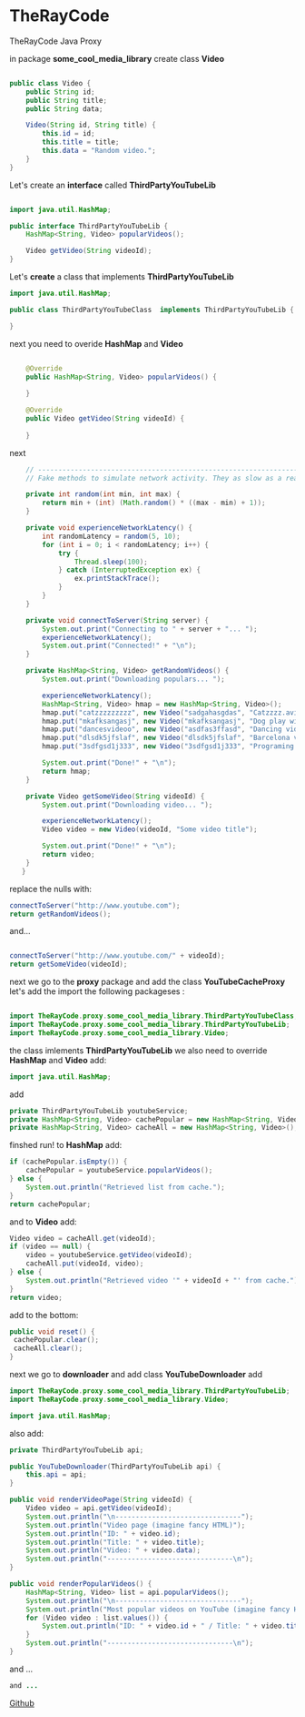 # TheRayCode
TheRayCode Java Proxy

in package **some_cool_media_library** create class **Video** 

```java

public class Video {
    public String id;
    public String title;
    public String data;

    Video(String id, String title) {
        this.id = id;
        this.title = title;
        this.data = "Random video.";
    }
}
```

Let's create an **interface** called **ThirdPartyYouTubeLib**

```java

import java.util.HashMap;

public interface ThirdPartyYouTubeLib {
    HashMap<String, Video> popularVideos();

    Video getVideo(String videoId);
}

```

Let's **create** a class that implements **ThirdPartyYouTubeLib**

```java
import java.util.HashMap;

public class ThirdPartyYouTubeClass  implements ThirdPartyYouTubeLib { 

}
```
next you need to overide **HashMap** and **Video**

```java

    @Override
    public HashMap<String, Video> popularVideos() {
        
    }

    @Override
    public Video getVideo(String videoId) {
        
    }
```
next

```java
    // -----------------------------------------------------------------------
    // Fake methods to simulate network activity. They as slow as a real life.

    private int random(int min, int max) {
        return min + (int) (Math.random() * ((max - min) + 1));
    }

    private void experienceNetworkLatency() {
        int randomLatency = random(5, 10);
        for (int i = 0; i < randomLatency; i++) {
            try {
                Thread.sleep(100);
            } catch (InterruptedException ex) {
                ex.printStackTrace();
            }
        }
    }

    private void connectToServer(String server) {
        System.out.print("Connecting to " + server + "... ");
        experienceNetworkLatency();
        System.out.print("Connected!" + "\n");
    }

    private HashMap<String, Video> getRandomVideos() {
        System.out.print("Downloading populars... ");

        experienceNetworkLatency();
        HashMap<String, Video> hmap = new HashMap<String, Video>();
        hmap.put("catzzzzzzzzz", new Video("sadgahasgdas", "Catzzzz.avi"));
        hmap.put("mkafksangasj", new Video("mkafksangasj", "Dog play with ball.mp4"));
        hmap.put("dancesvideoo", new Video("asdfas3ffasd", "Dancing video.mpq"));
        hmap.put("dlsdk5jfslaf", new Video("dlsdk5jfslaf", "Barcelona vs RealM.mov"));
        hmap.put("3sdfgsd1j333", new Video("3sdfgsd1j333", "Programing lesson#1.avi"));

        System.out.print("Done!" + "\n");
        return hmap;
    }

    private Video getSomeVideo(String videoId) {
        System.out.print("Downloading video... ");

        experienceNetworkLatency();
        Video video = new Video(videoId, "Some video title");

        System.out.print("Done!" + "\n");
        return video;
    } 
   }

```

replace the nulls with:

```java
connectToServer("http://www.youtube.com");
return getRandomVideos();

```
and...
```java

connectToServer("http://www.youtube.com/" + videoId);
return getSomeVideo(videoId);

```
next we go to the **proxy** package and add the class **YouTubeCacheProxy** 
let's add the import the following packageses :


```java

import TheRayCode.proxy.some_cool_media_library.ThirdPartyYouTubeClass;
import TheRayCode.proxy.some_cool_media_library.ThirdPartyYouTubeLib;
import TheRayCode.proxy.some_cool_media_library.Video;

```
the class imlements **ThirdPartyYouTubeLib**
we also need to
override **HashMap** and  **Video**
add:
```java
import java.util.HashMap;
```
add
```java
private ThirdPartyYouTubeLib youtubeService;
private HashMap<String, Video> cachePopular = new HashMap<String, Video>();
private HashMap<String, Video> cacheAll = new HashMap<String, Video>();
```
finshed run! to **HashMap** add:
```java
if (cachePopular.isEmpty()) {
    cachePopular = youtubeService.popularVideos();
} else {
    System.out.println("Retrieved list from cache.");
}
return cachePopular;
```
and to **Video** add:
```java
Video video = cacheAll.get(videoId);
if (video == null) {
    video = youtubeService.getVideo(videoId);
    cacheAll.put(videoId, video);
} else {
    System.out.println("Retrieved video '" + videoId + "' from cache.");
}
return video;
```
add to the bottom:
```java
public void reset() {
 cachePopular.clear();
 cacheAll.clear();
}
```
next we go to **downloader** and add class **YouTubeDownloader** add

```java
import TheRayCode.proxy.some_cool_media_library.ThirdPartyYouTubeLib;
import TheRayCode.proxy.some_cool_media_library.Video;

import java.util.HashMap;
```
also add:
```java
private ThirdPartyYouTubeLib api;

public YouTubeDownloader(ThirdPartyYouTubeLib api) {
    this.api = api;
}

public void renderVideoPage(String videoId) {
    Video video = api.getVideo(videoId);
    System.out.println("\n-------------------------------");
    System.out.println("Video page (imagine fancy HTML)");
    System.out.println("ID: " + video.id);
    System.out.println("Title: " + video.title);
    System.out.println("Video: " + video.data);
    System.out.println("-------------------------------\n");
}

public void renderPopularVideos() {
    HashMap<String, Video> list = api.popularVideos();
    System.out.println("\n-------------------------------");
    System.out.println("Most popular videos on YouTube (imagine fancy HTML)");
    for (Video video : list.values()) {
        System.out.println("ID: " + video.id + " / Title: " + video.title);
    }
    System.out.println("-------------------------------\n");
}
```


and ...

```java
and ...
```


[Github](https://www.TheRayCode.com)
